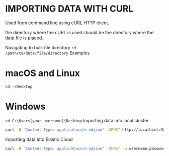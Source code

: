 # IMPORTING DATA WITH CURL

Used from command line using cURL HTTP client.

the directory where the cURL is used should be the directory where the data file is placed.

Navigating to bulk file directory
<code>cd /path/to/data/file/directory</code>
Examples
# macOS and Linux
<code>cd ~/Desktop</code>

# Windows
<code>cd C:\Users\[your_username]\Desktop</code>
Importing data into local cluster
```sh
curl -H "Content-Type: application/x-ndjson" -XPOST http://localhost:9200/products/_bulk --data-binary "@products-bulk.json"
```
Importing data into Elastic Cloud
```sh
curl -H "Content-Type: application/x-ndjson" -XPOST -u username:password https://elastic-cloud-endpoint.com:9243/products/_bulk --data-binary "@products-bulk.json"
```